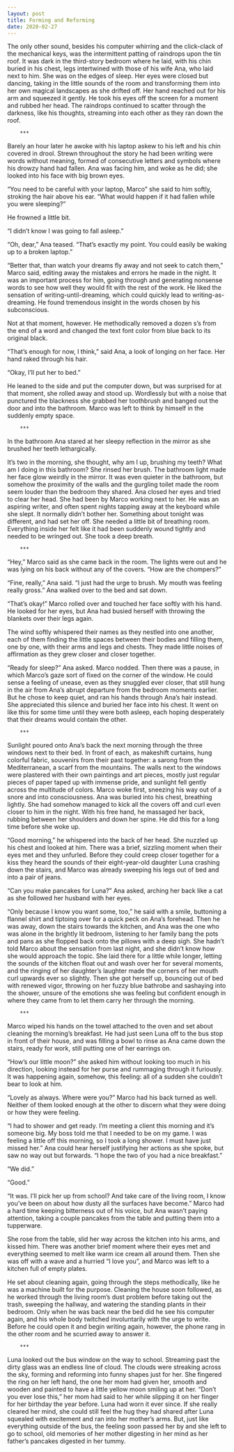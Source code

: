 ```yaml
---
layout: post
title: Forming and Reforming
date: 2020-02-27
---
```

The only other sound, besides his computer whirring and the click-clack of the mechanical keys, was the intermittent patting of raindrops upon the tin roof. It was dark in the third-story bedroom where he laid, with his chin buried in his chest, legs intertwined with those of his wife Ana, who laid next to him. She was on the edges of sleep. Her eyes were closed but dancing, taking in the little sounds of the room and transforming them into her own magical landscapes as she drifted off. Her hand reached out for his arm and squeezed it gently. He took his eyes off the screen for a moment and rubbed her head. The raindrops continued to scatter through the darkness, like his thoughts, streaming into each other as they ran down the roof.

		***

Barely an hour later he awoke with his laptop askew to his left and his chin covered in drool. Strewn throughout the story he had been writing were words without meaning, formed of consecutive letters and symbols where his drowzy hand had fallen. Ana was facing him, and woke as he did; she looked into his face with big brown eyes.

“You need to be careful with your laptop, Marco” she said to him softly, stroking the hair above his ear. “What would happen if it had fallen while you were sleeping?”

He frowned a little bit.

“I didn’t know I was going to fall asleep.”

“Oh, dear,” Ana teased. “That’s exactly my point. You could easily be waking up to a broken laptop.”

“Better that, than watch your dreams fly away and not seek to catch them,” Marco said, editing away the mistakes and errors he made in the night. It was an important process for him, going through and generating nonsense words to see how well they would fit with the rest of the work. He liked the sensation of writing-until-dreaming, which could quickly lead to writing-as-dreaming. He found tremendous insight in the words chosen by his subconscious.

Not at that moment, however. He methodically removed a dozen s’s from the end of a word and changed the text font color from blue back to its original black.

“That’s enough for now, I think,” said Ana, a look of longing on her face. Her hand raked through his hair.

“Okay, I’ll put her to bed.”

He leaned to the side and put the computer down, but was surprised for at that moment, she rolled away and stood up. Wordlessly but with a noise that punctured the blackness she grabbed her toothbrush and banged out the door and into the bathroom. Marco was left to think by himself in the suddenly empty space.

		***

In the bathroom Ana stared at her sleepy reflection in the mirror as she brushed her teeth lethargically.

It’s two in the morning, she thought, why am I up, brushing my teeth? What am I doing in this bathroom? She rinsed her brush. The bathroom light made her face glow weirdly in the mirror. It was even quieter in the bathroom, but somehow the proximity of the walls and the gurgling toilet made the room seem louder than the bedroom they shared. Ana closed her eyes and tried to clear her head. She had been by Marco working next to her. He was an aspiring writer, and often spent nights tapping away at the keyboard while she slept. It normally didn’t bother her. Something about tonight was different, and had set her off. She needed a little bit of breathing room. Everything inside her felt like it had been suddenly wound tightly and needed to be wringed out. She took a deep breath.

		***

“Hey,” Marco said as she came back in the room. The lights were out and he was lying on his back without any of the covers. “How are the chompers?”

“Fine, really,” Ana said. “I just had the urge to brush. My mouth was feeling really gross.” Ana walked over to the bed and sat down.

“That’s okay!” Marco rolled over and touched her face softly with his hand. He looked for her eyes, but Ana had busied herself with throwing the blankets over their legs again.

The wind softly whispered their names as they nestled into one another, each of them finding the little spaces between their bodies and filling them, one by one, with their arms and legs and chests. They made little noises of affirmation as they grew closer and closer together.

“Ready for sleep?” Ana asked. Marco nodded. Then there was a pause, in which Marco’s gaze sort of fixed on the corner of the window. He could sense a feeling of unease, even as they snuggled ever closer, that still hung in the air from Ana’s abrupt departure from the bedroom moments earlier. But he chose to keep quiet, and ran his hands through Ana’s hair instead. She appreciated this silence and buried her face into his chest. It went on like this for some time until they were both asleep, each hoping desperately that their dreams would contain the other.

		***

Sunlight poured onto Ana’s back the next morning through the three windows next to their bed. In front of each, as makeshift curtains, hung colorful fabric, souvenirs from their past together: a sarong from the Mediterranean, a scarf from the mountains. The walls next to the windows were plastered with their own paintings and art pieces, mostly just regular pieces of paper taped up with immense pride, and sunlight fell gently across the multitude of colors. Marco woke first, sneezing his way out of a snore and into consciousness. Ana was buried into his chest, breathing lightly. She had somehow managed to kick all the covers off and curl even closer to him in the night.
With his free hand, he massaged her back, rubbing between her shoulders and down her spine. He did this for a long time before she woke up.

“Good morning,” he whispered into the back of her head. She nuzzled up his chest and looked at him. There was a brief, sizzling moment when their eyes met and they unfurled. Before they could creep closer together for a kiss they heard the sounds of their eight-year-old daughter Luna crashing down the stairs, and Marco was already sweeping his legs out of bed and into a pair of jeans.

“Can you make pancakes for Luna?” Ana asked, arching her back like a cat as she followed her husband with her eyes.

“Only because I know you want some, too,” he said with a smile, buttoning a flannel shirt and tiptoing over for a quick peck on Ana’s forehead. Then he was away, down the stairs towards the kitchen, and Ana was the one who was alone in the brightly lit bedroom, listening to her family bang the pots and pans as she flopped back onto the pillows with a deep sigh. She hadn’t told Marco about the sensation from last night, and she didn’t know how she would approach the topic. She laid there for a little while longer, letting the sounds of the kitchen float out and wash over her for several moments, and the ringing of her daughter’s laughter made the corners of her mouth curl upwards ever so slightly. Then she got herself up, bouncing out of bed with renewed vigor, throwing on her fuzzy blue bathrobe and sashaying into the shower, unsure of the emotions she was feeling but confident enough in where they came from to let them carry her through the morning.

	    ***

Marco wiped his hands on the towel attached to the oven and set about cleaning the morning’s breakfast. He had just seen Luna off to the bus stop in front of their house, and was filling a bowl to rinse as Ana came down the stairs, ready for work, still putting one of her earrings on.

“How’s our little moon?” she asked him without looking too much in his direction, looking instead for her purse and rummaging through it furiously. It was happening again, somehow, this feeling: all of a sudden she couldn’t bear to look at him.

“Lovely as always. Where were you?” Marco had his back turned as well. Neither of them looked enough at the other to discern what they were doing or how they were feeling.

“I had to shower and get ready. I’m meeting a client this morning and it’s someone big. My boss told me that I needed to be on my game. I was feeling a little off this morning, so I took a long shower. I must have just missed her.” Ana could hear herself justifying her actions as she spoke, but saw no way out but forwards. “I hope the two of you had a nice breakfast.”

“We did.”

“Good.”

“It was. I’ll pick her up from school? And take care of the living room, I know you’ve been on about how dusty all the surfaces have become.” Marco had a hard time keeping bitterness out of his voice, but Ana wasn’t paying attention, taking a couple pancakes from the table and putting them into a tupperware.

She rose from the table, slid her way across the kitchen into his arms, and kissed him. There was another brief moment where their eyes met and everything seemed to melt like warm ice cream all around them. Then she was off with a wave and a hurried “I love you”, and Marco was left to a kitchen full of empty plates.

He set about cleaning again, going through the steps methodically, like he was a machine built for the purpose. Cleaning the house soon followed, as he worked through the living room’s dust problem before taking out the trash, sweeping the hallway, and watering the standing plants in their bedroom. Only when he was back near the bed did he see his computer again, and his whole body twitched involuntarily with the urge to write. Before he could open it and begin writing again, however, the phone rang in the other room and he scurried away to answer it.

	    ***

Luna looked out the bus window on the way to school. Streaming past the dirty glass was an endless line of cloud. The clouds were streaking across the sky, forming and reforming into funny shapes just for her. She fingered the ring on her left hand, the one her mom had given her, smooth and wooden and painted to have a little yellow moon smiling up at her. “Don’t you ever lose this,” her mom had said to her while slipping it on her finger for her birthday the year before. Luna had worn it ever since. If she really cleared her mind, she could still feel the hug they had shared after Luna squealed with excitement and ran into her mother’s arms. But, just like everything outside of the bus, the feeling soon passed her by and she left to go to school, old memories of her mother digesting in her mind as her father’s pancakes digested in her tummy.



